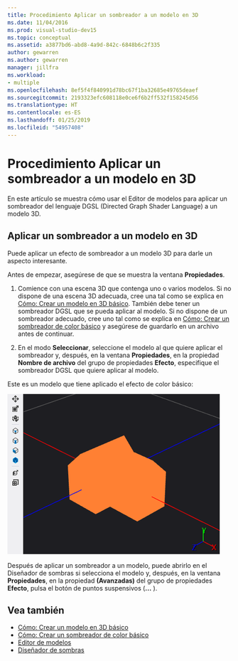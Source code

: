 ```yaml
---
title: Procedimiento Aplicar un sombreador a un modelo en 3D
ms.date: 11/04/2016
ms.prod: visual-studio-dev15
ms.topic: conceptual
ms.assetid: a3877bd6-abd8-4a9d-842c-6848b6c2f335
author: gewarren
ms.author: gewarren
manager: jillfra
ms.workload:
- multiple
ms.openlocfilehash: 8ef5f4f840991d78bc67f1ba32685e49765deaef
ms.sourcegitcommit: 2193323efc608118e0ce6f6b2ff532f158245d56
ms.translationtype: HT
ms.contentlocale: es-ES
ms.lasthandoff: 01/25/2019
ms.locfileid: "54957408"
---
```

# <a name="how-to-apply-a-shader-to-a-3d-model"></a>Procedimiento Aplicar un sombreador a un modelo en 3D

En este artículo se muestra cómo usar el Editor de modelos para aplicar un sombreador del lenguaje DGSL (Directed Graph Shader Language) a un modelo 3D.

## <a name="apply-a-shader-to-a-3d-model"></a>Aplicar un sombreador a un modelo en 3D

Puede aplicar un efecto de sombreador a un modelo 3D para darle un aspecto interesante.

Antes de empezar, asegúrese de que se muestra la ventana **Propiedades**.

1. Comience con una escena 3D que contenga uno o varios modelos. Si no dispone de una escena 3D adecuada, cree una tal como se explica en [Cómo: Crear un modelo en 3D básico](../designers/how-to-create-a-basic-3-d-model.md). También debe tener un sombreador DGSL que se pueda aplicar al modelo. Si no dispone de un sombreador adecuado, cree uno tal como se explica en [Cómo: Crear un sombreador de color básico](../designers/how-to-create-a-basic-color-shader.md) y asegúrese de guardarlo en un archivo antes de continuar.

2. En el modo **Seleccionar**, seleccione el modelo al que quiere aplicar el sombreador y, después, en la ventana **Propiedades**, en la propiedad **Nombre de archivo** del grupo de propiedades **Efecto**, especifique el sombreador DGSL que quiere aplicar al modelo.

Este es un modelo que tiene aplicado el efecto de color básico:

![Escena 3D que muestra el efecto de color básico](../designers/media/digit-3d-model-effect.png)

Después de aplicar un sombreador a un modelo, puede abrirlo en el Diseñador de sombras si selecciona el modelo y, después, en la ventana **Propiedades**, en la propiedad **(Avanzadas)** del grupo de propiedades **Efecto**, pulsa el botón de puntos suspensivos (**...** ).

## <a name="see-also"></a>Vea también

- [Cómo: Crear un modelo en 3D básico](../designers/how-to-create-a-basic-3-d-model.md)
- [Cómo: Crear un sombreador de color básico](../designers/how-to-create-a-basic-color-shader.md)
- [Editor de modelos](../designers/model-editor.md)
- [Diseñador de sombras](../designers/shader-designer.md)